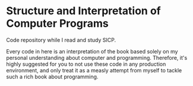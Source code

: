 # Structure and Interpretation of Computer Programs

Code repository while I read and study SICP.

Every code in here is an interpretation of the book based solely on my personal understanding about computer and programming. Therefore, it's highly suggested for you to not use these code in any production environment, and only treat it as a measly attempt from myself to tackle such a rich book about programming.
